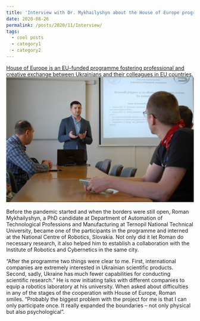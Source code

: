 ```yaml
---
title: 'Interview with Dr. Mykhailyshyn about the House of Europe program'
date: 2020-08-26
permalink: /posts/2020/11/Interview/
tags:
  - cool posts
  - category1
  - category2
---
```

[House of Europe is an EU-funded programme fostering professional and creative exchange between Ukrainians and their colleagues in EU countries.](https://eunicglobal.eu/projects/how-ukrainians-are-establishing-cultural-and-professional-links-with-the-european-union)
<br/><img src='/images/EU.jpg'>

Before the pandemic started and when the borders were still open, Roman Mykhailyshyn, a PhD candidate at Department of Automation of Technological Professions and Manufacturing at Ternopil National Technical University, became one of the participants in the programme and interned at the National Centre of Robotics, Slovakia. Not only did it let Roman do necessary research, it also helped him to establish a collaboration with the Institute of Robotics and Cybernetics in the same city.

“After the programme two things were clear to me. First, international companies are extremely interested in Ukrainian scientific products. Second, sadly, Ukraine has much fewer capabilities for conducting scientific research.” He is now initiating talks with different companies to equip a robotics laboratory at his university. When asked about difficulties in any of the stages of the cooperation with House of Europe, Roman smiles. “Probably the biggest problem with the project for me is that I can only participate once. It really expanded the boundaries – not only physical but also psychological”.